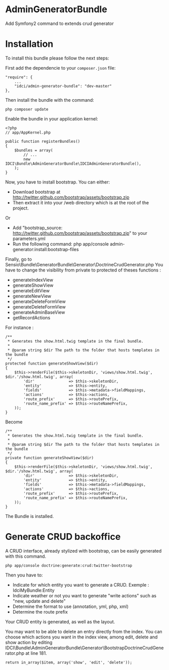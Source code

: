 AdminGeneratorBundle
====================

Add Symfony2 command to extends crud generator

Installation
===========

To install this bundle please follow the next steps:

First add the dependencie to your `composer.json` file:

    "require": {
        ...
        "idci/admin-generator-bundle": "dev-master"
    },

Then install the bundle with the command:

    php composer update

Enable the bundle in your application kernel:

    <?php
    // app/AppKernel.php

    public function registerBundles()
    {
        $bundles = array(
            // ...
            new IDCI\Bundle\AdminGeneratorBundle\IDCIAdminGeneratorBundle(),
        );
    }

Now, you have to install bootstrap. You can either: 

 * Download bootstrap at http://twitter.github.com/bootstrap/assets/bootstrap.zip
 * Then extract it into your /web directory which is at the root of the project.

Or
 * Add "bootstrap_source:  http://twitter.github.com/bootstrap/assets/bootstrap.zip" to your parameters.yml
 * Run the following command: php app/console admin-generator:install:bootstrap-files

Finally, go to Sensio\Bundle\GeneratorBundle\Generator\DoctrineCrudGenerator.php
You have to change the visibility from private to protected of theses functions :

 * generateIndexView
 * generateShowView
 * generateEditView
 * generateNewView
 * generateDeleteFormView
 * generateDeleteFormView
 * generateAdminBaseView
 * getRecordActions

For instance : 

    /**
     * Generates the show.html.twig template in the final bundle.
     *
     * @param string $dir The path to the folder that hosts templates in the bundle
     */
    protected function generateShowView($dir)
    {
        $this->renderFile($this->skeletonDir, 'views/show.html.twig', $dir.'/show.html.twig', array(
            'dir'               => $this->skeletonDir,
            'entity'            => $this->entity,
            'fields'            => $this->metadata->fieldMappings,
            'actions'           => $this->actions,
            'route_prefix'      => $this->routePrefix,
            'route_name_prefix' => $this->routeNamePrefix,
        ));
    }

Become

    /**
     * Generates the show.html.twig template in the final bundle.
     *
     * @param string $dir The path to the folder that hosts templates in the bundle
     */
    private function generateShowView($dir)
    {
        $this->renderFile($this->skeletonDir, 'views/show.html.twig', $dir.'/show.html.twig', array(
            'dir'               => $this->skeletonDir,
            'entity'            => $this->entity,
            'fields'            => $this->metadata->fieldMappings,
            'actions'           => $this->actions,
            'route_prefix'      => $this->routePrefix,
            'route_name_prefix' => $this->routeNamePrefix,
        ));
    }
    

The Bundle is installed.

Generate CRUD backoffice
========================

A CRUD interface, already stylized with bootstrap, can be easily generated with this command.

    php app/console doctrine:generate:crud:twitter-bootstrap

Then you have to:

 * Indicate for which entity you want to generate a CRUD.
   Exemple : IdciMyBundle:Entity
 * Indicate weather or not you want to generate "write actions" such as "new, update and delete"
 * Determine the format to use (annotation, yml, php, xml)
 * Determine the route prefix

Your CRUD entity is generated, as well as the layout.

You may want to be able to delete an entry directly from the index. You can choose which actions you want in the index view, among edit, delete and show action by editing IDCI\Bundle\AdminGeneratorBundle\Generator\BootstrapDoctrineCrudGenerator.php at line 181.
    
    return in_array($item, array('show', 'edit', 'delete'));